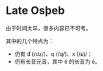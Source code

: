 # Late Osþeb
<p>由于时间太早，很多内容已不可考。</p>
<p>其中的几个特点为：</p>
<ul>
    <li>仍有 đ (/dz/)、q (/q/)、x (/ɕ)/；</li>
    <li>仍有长音元音，其中 ë 的长音为 é。</li>
</ul>
